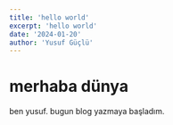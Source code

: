 ```yaml
---
title: 'hello world'
excerpt: 'hello world'
date: '2024-01-20'
author: 'Yusuf Güçlü'
---
```


# merhaba dünya

ben yusuf. bugun blog yazmaya başladım.


